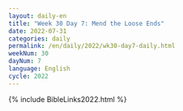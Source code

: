 ```yaml
---
layout: daily-en
title: "Week 30 Day 7: Mend the Loose Ends"
date: 2022-07-31
categories: daily
permalink: /en/daily/2022/wk30-day7-daily.html
weekNum: 30
dayNum: 7
language: English
cycle: 2022
---
```

{% include BibleLinks2022.html %} 
